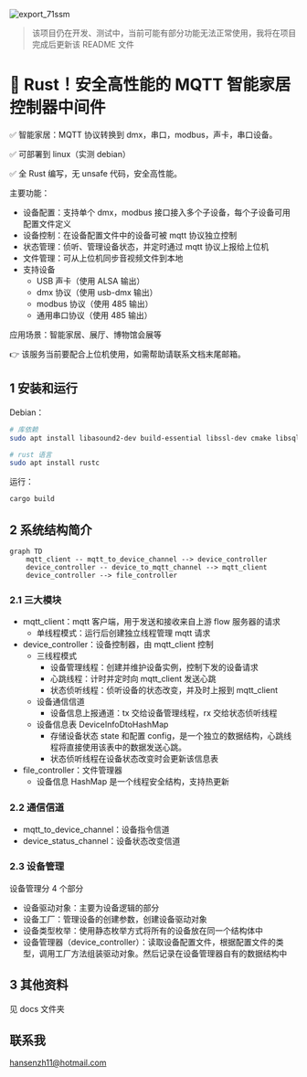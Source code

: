 ![export_71ssm](https://github.com/hansenz42/lightbulb-device-engine-rs/assets/11825586/5107bd8b-8dbf-40a2-90e3-0c03ab0fac81)

> 该项目仍在开发、测试中，当前可能有部分功能无法正常使用，我将在项目完成后更新该 README 文件

# 🦀 Rust！安全高性能的 MQTT 智能家居控制器中间件

✅️ 智能家居：MQTT 协议转换到 dmx，串口，modbus，声卡，串口设备。

✅️ 可部署到 linux（实测 debian）

✅️ 全 Rust 编写，无 unsafe 代码，安全高性能。

主要功能：
- 设备配置：支持单个 dmx，modbus 接口接入多个子设备，每个子设备可用配置文件定义
- 设备控制：在设备配置文件中的设备可被 mqtt 协议独立控制
- 状态管理：侦听、管理设备状态，并定时通过 mqtt 协议上报给上位机
- 文件管理：可从上位机同步音视频文件到本地
- 支持设备
  - USB 声卡（使用 ALSA 输出）
  - dmx 协议（使用 usb-dmx 输出）
  - modbus 协议（使用 485 输出）
  - 通用串口协议（使用 485 输出）

应用场景：智能家居、展厅、博物馆会展等

👉 该服务当前要配合上位机使用，如需帮助请联系文档末尾邮箱。

## 1 安装和运行

Debian：

```bash
# 库依赖
sudo apt install libasound2-dev build-essential libssl-dev cmake libsqlite3-dev

# rust 语言
sudo apt install rustc
```

运行：
```bash
cargo build
```

## 2 系统结构简介

```mermaid
graph TD
    mqtt_client -- mqtt_to_device_channel --> device_controller
    device_controller -- device_to_mqtt_channel --> mqtt_client
    device_controller --> file_controller
```

### 2.1 三大模块
- mqtt_client：mqtt 客户端，用于发送和接收来自上游 flow 服务器的请求
  - 单线程模式：运行后创建独立线程管理 mqtt 请求
- device_controller：设备控制器，由 mqtt_client 控制
  - 三线程模式
    - 设备管理线程：创建并维护设备实例，控制下发的设备请求
    - 心跳线程：计时并定时向 mqtt_client 发送心跳
    - 状态侦听线程：侦听设备的状态改变，并及时上报到 mqtt_client
  - 设备通信信道
    - 设备信息上报通道：tx 交给设备管理线程，rx 交给状态侦听线程
  - 设备信息表 DeviceInfoDtoHashMap
    - 存储设备状态 state 和配置 config，是一个独立的数据结构，心跳线程将直接使用该表中的数据发送心跳。
    - 状态侦听线程在设备状态改变时会更新该信息表
- file_controller：文件管理器
  - 设备信息 HashMap 是一个线程安全结构，支持热更新

### 2.2 通信信道
- mqtt_to_device_channel：设备指令信道
- device_status_channel：设备状态改变信道

### 2.3 设备管理

设备管理分 4 个部分
- 设备驱动对象：主要为设备逻辑的部分
- 设备工厂：管理设备的创建参数，创建设备驱动对象
- 设备类型枚举：使用静态枚举方式将所有的设备放在同一个结构体中
- 设备管理器（device_controller）：读取设备配置文件，根据配置文件的类型，调用工厂方法组装驱动对象。然后记录在设备管理器自有的数据结构中

## 3 其他资料

见 docs 文件夹

## 联系我

hansenzh11@hotmail.com
